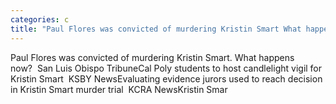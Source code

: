 ```yaml
---
categories: c
title: "Paul Flores was convicted of murdering Kristin Smart What happens now  San Luis Obispo Tribune"
---
```

Paul Flores was convicted of murdering Kristin Smart. What happens now?&nbsp;&nbsp;San Luis Obispo TribuneCal Poly students to host candlelight vigil for Kristin Smart&nbsp;&nbsp;KSBY NewsEvaluating evidence jurors used to reach decision in Kristin Smart murder trial&nbsp;&nbsp;KCRA NewsKristin Smar